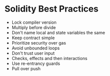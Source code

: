 # Solidity Best Practices

- Lock compiler version
- Multiply before divide
- Don't name local and state variables the same
- Keep contract simple
- Prioritize security over gas
- Avoid unbounded loops
- Don't trust user input
- Checks, effects and then interactions
- Use re-entrancy guards
- Pull over push
